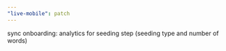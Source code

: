 ```yaml
---
"live-mobile": patch
---
```


sync onboarding: analytics for seeding step (seeding type and number of words)
